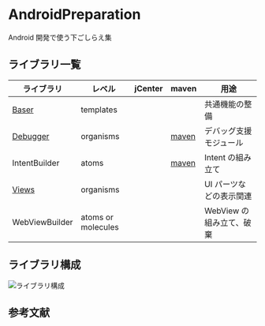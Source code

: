 # AndroidPreparation
Android 開発で使う下ごしらえ集

## ライブラリ一覧
ライブラリ | レベル | jCenter | maven | 用途
--- | --- | --- | --- | ---
[Baser](./baser/README.md) | templates |  |  | 共通機能の整備
[Debugger](./debugger/README.md) | organisms |  | [maven][maven_debugger] | デバッグ支援モジュール
IntentBuilder | atoms |  | [maven][maven_intentbuilder] | Intent の組み立て
[Views](./views/README.md) | organisms |  |  | UI パーツなどの表示関連
WebViewBuilder | atoms or molecules |  |  | WebView の組み立て、破棄


## ライブラリ構成
![ライブラリ構成](https://tentashion.github.io/AndroidPreparation/uml/%E3%83%A9%E3%82%A4%E3%83%96%E3%83%A9%E3%83%AA%E6%A7%8B%E6%88%90.png)


## 参考文献



[maven_debugger]: https://bintray.com/shion/maven/work.shion.androidpreparation.debugger
[maven_intentbuilder]: https://bintray.com/shion/maven/work.shion.androidpreparation.intentbuilder
